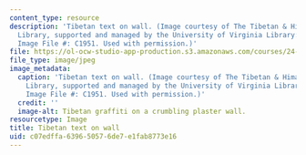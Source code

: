 ```yaml
---
content_type: resource
description: 'Tibetan text on wall. (Image courtesy of The Tibetan & Himalayan Digital
  Library, supported and managed by the University of Virginia Library: http://www.thlib.org/.
  Image File #: C1951. Used with permission.)'
file: https://ol-ocw-studio-app-production.s3.amazonaws.com/courses/24-910-topics-in-linguistics-theory-spring-2003/c07edffa639650576de7e1fab8773e16_24-910s03.jpg
file_type: image/jpeg
image_metadata:
  caption: 'Tibetan text on wall. (Image courtesy of The Tibetan & Himalayan Digital
    Library, supported and managed by the University of Virginia Library: [http://www.thlib.org/](http://www.thlib.org/).
    Image File #: C1951. Used with permission.)'
  credit: ''
  image-alt: Tibetan graffiti on a crumbling plaster wall.
resourcetype: Image
title: Tibetan text on wall
uid: c07edffa-6396-5057-6de7-e1fab8773e16
---
```

